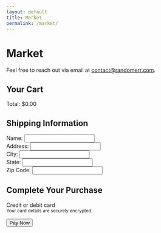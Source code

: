 ```yaml
---
layout: default
title: Market
permalink: /market/
---
```


# Market

Feel free to reach out via email at [contact@randomerr.com](mailto:contact@randomerr.com).





<!DOCTYPE html>
<html lang="en">
<head>
<meta charset="UTF-8" />
<meta name="viewport" content="width=device-width, initial-scale=1.0" />
<title>Secure Checkout</title>
<link rel="stylesheet" href="{{ site.baseurl }}/assets/css/checkout.css" />
<link rel="stylesheet" href="{{ site.baseurl }}/assets/css/stripe.css" />
</head>
<body>
<main class="checkout-container">
<section id="cart-summary">
<h2>Your Cart</h2>
<div id="cart-items">
<!-- Cart items will be dynamically populated here -->
</div>
<div class="checkout-summary">
<div id="cart-total">Total: $0.00</div>
</div>
</section>

<section id="shipping-info">
<h2>Shipping Information</h2>
<form id="shipping-form">
<div class="form-group">
<label for="name">Name:</label>
<input type="text" id="name" name="name" required />
</div>

<div class="form-group">
<label for="address">Address:</label>
<input type="text" id="address" name="address" required />
</div>

<div class="form-group">
<label for="city">City:</label>
<input type="text" id="city" name="city" required />
</div>

<div class="form-group">
<label for="state">State:</label>
<input type="text" id="state" name="state" required />
</div>

<div class="form-group">
<label for="zip">Zip Code:</label>
<input type="text" id="zip" name="zip" required />
</div>
</form>
</section>

<section class="payment-container">
<h2>Complete Your Purchase</h2>
<form id="payment-form" aria-label="Payment Form">
<label for="card-element" class="form-label">Credit or debit card</label>
<div id="card-element" class="card-input"></div>
<small id="card-help" class="form-text">Your card details are securely encrypted.</small>

<button id="submit-button" aria-label="Pay Now">Pay Now</button>
<div id="spinner" class="spinner hidden" aria-hidden="true"></div>
<div id="card-errors" role="alert" aria-live="polite"></div>
</form>
</section>
</main>

<script src="https://js.stripe.com/v3/"></script>
<script src="{{ site.baseurl }}/assets/js/combined_checkout.js"></script>
<script src="{{ site.baseurl }}/server/server.js"></script>
</body>
</html>

